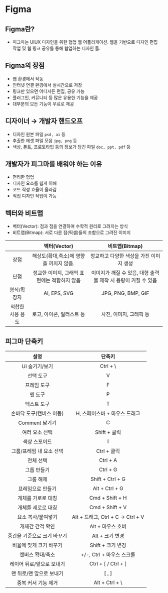 # Figma

## Figma란?

- 피그마는 UIUX 디자인을 위한 협업 웹 어플리케이션. 웹을 기반으로 디자인 편집 작업 및 웹 링크 공유를 통해 협업하는 디자인 툴.

## Figma의 장점

- 웹 환경에서 작동
- 인터넷 연결 환경에서 실시간으로 저장
- 링크만 있으면 어디서든 편집, 공유 가능
- 플러그인, 커뮤니티 등 많은 유용한 기능을 제공
- 대부분의 모든 기능이 무료로 제공

## 디자이너 → 개발자 핸드오프

- 디자인 원본 파일 `psd, ai` 등
- 추출한 에셋 파일 모음 `jpg, png` 등
- 색상, 폰트, 프로토타입 등의 정보가 담긴 파일 `doc, ppt, pdf` 등

## 개발자가 피그마를 배워야 하는 이유

- 편리한 협업
- 디자인 요소를 쉽게 이해
- 코드 작성 효율이 올라감
- 직접 디자인 작업이 가능

## 벡터와 비트맵

- 벡터(Vector): 점과 점을 연결하여 수학적 원리로 그려지는 방식
- 비트맵(Bitmap): 서로 다른 점(픽셀)들의 조합으로 그려진 이미지

|                  |                 벡터(Vector)                 |                         비트맵(Bitmap)                         |
| :--------------: | :------------------------------------------: | :------------------------------------------------------------: |
|       장점       |   해상도(확대,축소)에 영향을 끼치지 않음.    |            정교하고 다양한 색상을 가진 이미지 생성             |
|       단점       | 정교한 이미지, 그래픽 표현에는 적합하지 않음 | 이미지가 깨질 수 있음, 대형 출력물 제작 시 용량이 커질 수 있음 |
|   형식/확장자    |                 AI, EPS, SVG                 |                       JPG, PNG, BMP, GIF                       |
| 적합한 사용 용도 |          로고, 아이콘, 일러스트 등           |                    사진, 이미지, 그래픽 등                     |

## 피그마 단축키

|            설명             |              단축키               |
| :-------------------------: | :-------------------------------: |
|       UI 숨기기/보기        |             Ctrl + \              |
|          선택 도구          |                 V                 |
|         프레임 도구         |                 F                 |
|           펜 도구           |                 P                 |
|         텍스트 도구         |                 T                 |
|  손바닥 도구(캔버스 이동)   |   H, 스페이스바 + 마우스 드래그   |
|       Comment 남기기        |                 C                 |
|       여러 요소 선택        |           Shift + 클릭            |
|        색상 스포이드        |                 I                 |
|  그룹/프레임 내 요소 선택   |            Ctrl + 클릭            |
|          전체 선택          |             Ctrl + A              |
|         그룹 만들기         |             Ctrl + G              |
|          그룹 해제          |         Shift + Ctrl + G          |
|      프레임으로 만들기      |          Alt + Ctrl + G           |
|     개체를 가로로 대칭      |          Cmd + Shift + H          |
|     개체를 세로로 대칭      |          Cmd + Shift + V          |
|     요소 복사/붙여넣기      | Alt + 드래그, Ctrl + C → Ctrl + V |
|      개체간 간격 확인       |         Alt + 마우스 호버         |
| 중간을 기준으로 크기 바꾸기 |          Alt + 크기 변경          |
|   비율에 맞게 크기 바꾸기   |         Shift + 크기 변경         |
|      캔버스 확대/축소       |     +/-, Ctrl + 마우스 스크롤     |
|  레이어 뒤로/앞으로 보내기  |        Ctrl + [ / Ctrl + ]        |
|  맨 뒤로/맨 앞으로 보내기   |               [ , ]               |
|     중복 커서 기능 제거     |          Alt + Ctrl + \           |
